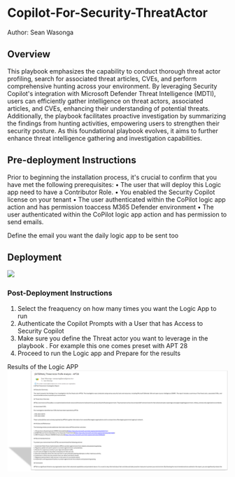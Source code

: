 # Copilot-For-Security-ThreatActor
Author: Sean Wasonga
## Overview
This playbook emphasizes the capability to conduct thorough threat actor profiling, search for associated threat articles, CVEs, and perform comprehensive hunting across your environment. By leveraging Security Copilot's integration with Microsoft Defender Threat Intelligence (MDTI), users can efficiently gather intelligence on threat actors, associated articles, and CVEs, enhancing their understanding of potential threats. Additionally, the playbook facilitates proactive investigation by summarizing the findings from hunting activities, empowering users to strengthen their security posture. As this foundational playbook evolves, it aims to further enhance threat intelligence gathering and investigation capabilities.

## Pre-deployment Instructions

Prior to beginning the installation process, it's crucial to confirm that you have met the following prerequisites:
• The user that will deploy this Logic app need to have a Contributor Role.
• You enabled the Security Copilot license on your tenant
• The user authenticated within the CoPilot logic app action and has permission toaccess M365 Defender environment 
• The user authenticated within the CoPilot logic app action and has permission to send emails.

Define the email you want the daily logic app to be sent too

## Deployment

<a href="https://portal.azure.com/#create/Microsoft.Template/uri/https%3A%2F%2Fraw.githubusercontent.com%2FKwachSean%2FSecurityCopilot%2Fmain%2Fplaybooks%2FThreatactorCopilot%2Fazuredeploy.json" target="_blank">
    <img src="https://aka.ms/deploytoazurebutton"/>

</a>


### Post-Deployment Instructions

1. Select the freaquency on how many times you want the Logic App to run 
2. Authenticate the Copilot Prompts with a User that has Access to Security Copilot 
3. Make sure you define the Threat actor you want to leverage in the playbook . For example this one comes preset with APT 28
3. Proceed to run the Logic app and Prepare for the results 


Results of the Logic APP
![Threat Actor](https://github.com/KwachSean/SecurityCopilot/raw/main/playbooks/ThreatactorCopilot/threatactor.png)

